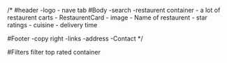 /*
#header
    -logo 
    - nave tab
#Body 
    -search
    -restaurent container
        - a lot of restaurent carts
            - RestaurentCard
                - image
                - Name of restaurent
                - star ratings
                - cuisine
                - delivery time
            
#Footer
 -copy right
 -links
 -address
 -Contact
*/

#Filters
    filter top rated container